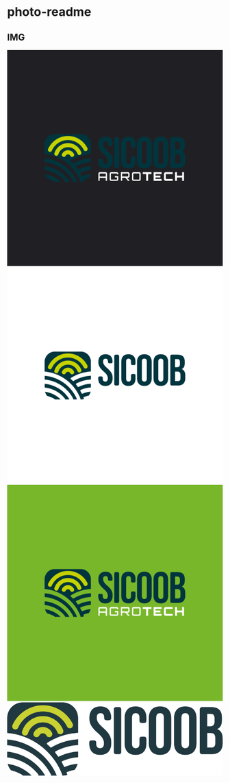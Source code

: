 # photo-readme


## IMG

<img style="" src="./assets/ativo2sicoobagrotech.png" />
<img style="" src="./assets/Group.png" />
<img style="" src="./assets/Ativo3sicoobagrotech.png" />
<img style="" src="./assets/agrotech.svg" />